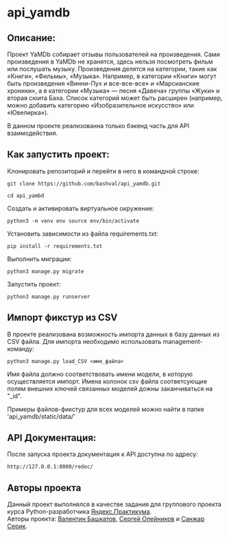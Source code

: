 # api_yamdb
## Описание:
Проект YaMDb собирает отзывы пользователей на произведения. Сами произведения в YaMDb не хранятся, здесь нельзя посмотреть фильм или послушать музыку.
Произведения делятся на категории, такие как «Книги», «Фильмы», «Музыка». Например, в категории «Книги» могут быть произведения «Винни-Пух и все-все-все» и «Марсианские хроники», а в категории «Музыка» — песня «Давеча» группы «Жуки» и вторая сюита Баха. Список категорий может быть расширен (например, можно добавить категорию «Изобразительное искусство» или «Ювелирка»).

В данном проекте реализованна только бэкенд часть для API взаимодействия.

## Как запустить проект:
Клонировать репозиторий и перейти в него в командной строке:

`git clone https://github.com/bashval/api_yamdb.git`

`cd api_yambd`

Cоздать и активировать виртуальное окружение:

`python3 -m venv env source env/bin/activate`

Установить зависимости из файла requirements.txt:

`pip install -r requirements.txt`

Выполнить миграции:

`python3 manage.py migrate`

Запустить проект:

`python3 manage.py runserver`

## Импорт фикстур из CSV
В проекте реализована возможность импорта данных в базу данных из CSV файла. Для импорта необходимо использовать management-команду:

`python3 manage.py load_CSV <имя_файла>`

Имя файла должно соответствовать имени модели, в которую осуществляется импорт. Имена колонок csv файла соответсующие полям внешних ключей связанных моделей дожны заканчиваться на "_id".

Примеры файлов-фикстур для всех моделей можно найти в папке 'api_yamdb/static/data/' 

## API Документация:
После запуска проекта документация к API доступна по адресу:

`http://127.0.0.1:8000/redoc/`

## Авторы проекта
Данный проект выполнялся в качестве задания для группового проекта курса Python-разработчика [Яндекс.Практикума](https://practicum.yandex.ru/).  
Авторы проекта: [Валентин Башкатов](https://github.com/bashval), [Сергей Олейников](https://github.com/Sergey-Anatoli4) и [Санжар Серик](https://github.com/S4nzh4r).